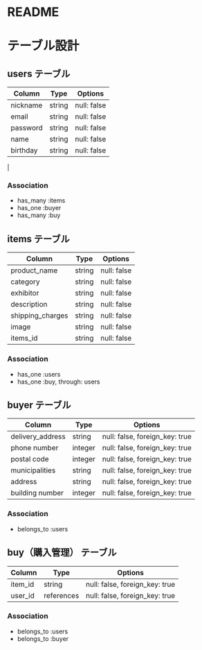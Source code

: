 # README
# テーブル設計

## users テーブル

| Column       | Type   | Options     |
| --------     | ------ | ----------- |
| nickname     | string | null: false |
| email        | string | null: false |
| password     | string | null: false |
| name         | string | null: false |
| birthday     | string | null: false |
| 

### Association

- has_many :items
- has_one  :buyer
- has_many :buy

## items テーブル

| Column            | Type   | Options     |
| ------            | ------ | ----------- |
| product_name      | string | null: false |
| category          | string | null: false | 
| exhibitor         | string | null: false | 
| description       | string | null: false | 
| shipping_charges  | string | null: false | 
| image             | string | null: false |
| items_id          | string | null: false |

### Association

- has_one  :users
- has_one :buy, through: users

## buyer テーブル

| Column              | Type         | Options                        |
| ------              | ----------   | ------------------------------ |
| delivery_address    | string       | null: false, foreign_key: true |
| phone number        | integer      | null: false, foreign_key: true |
| postal code         | integer      | null: false, foreign_key: true |
| municipalities      | string       | null: false, foreign_key: true |
| address             | string       | null: false, foreign_key: true |
| building number     | integer      | null: false, foreign_key: true |

### Association

- belongs_to :users

## buy（購入管理） テーブル

| Column  | Type       | Options                        |
| ------- | ---------- | ------------------------------ |
| item_id | string     | null: false, foreign_key: true |
| user_id | references | null: false, foreign_key: true |

### Association

- belongs_to :users
- belongs_to :buyer